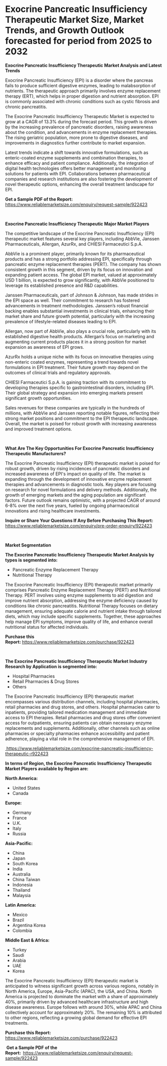 <p><h1>Exocrine Pancreatic Insufficiency Therapeutic Market Size, Market Trends, and Growth Outlook forecasted for period from 2025 to 2032</h1></p><p><strong>Exocrine Pancreatic Insufficiency Therapeutic Market Analysis and Latest Trends</strong></p>
<p><p>Exocrine Pancreatic Insufficiency (EPI) is a disorder where the pancreas fails to produce sufficient digestive enzymes, leading to malabsorption of nutrients. The therapeutic approach primarily involves enzyme replacement therapy (ERT), which helps in proper digestion and nutrient absorption. EPI is commonly associated with chronic conditions such as cystic fibrosis and chronic pancreatitis.</p><p>The Exocrine Pancreatic Insufficiency Therapeutic Market is expected to grow at a CAGR of 13.3% during the forecast period. This growth is driven by the increasing prevalence of pancreatic disorders, raising awareness about the condition, and advancements in enzyme replacement therapies. The rising geriatric population, more prone to digestive diseases, and improvements in diagnostics further contribute to market expansion. </p><p>Latest trends indicate a shift towards innovative formulations, such as enteric-coated enzyme supplements and combination therapies, to enhance efficacy and patient compliance. Additionally, the integration of digital health technologies offers better management and monitoring solutions for patients with EPI. Collaborations between pharmaceutical companies and research institutions are also fostering the development of novel therapeutic options, enhancing the overall treatment landscape for EPI.</p></p>
<p><strong>Get a Sample PDF of the Report:&nbsp;</strong> <a href="https://www.reliablemarketsize.com/enquiry/request-sample/922423?utm_campaign=2034&utm_medium=2&utm_source=Github&utm_content=ia&utm_term=18042025&utm_id=exocrine-pancreatic-insufficiency-therapeutic">https://www.reliablemarketsize.com/enquiry/request-sample/922423</a></p>
<p>&nbsp;</p>
<p><strong>Exocrine Pancreatic Insufficiency Therapeutic Major Market Players</strong></p>
<p><p>The competitive landscape of the Exocrine Pancreatic Insufficiency (EPI) therapeutic market features several key players, including AbbVie, Janssen Pharmaceuticals, Allergan, AzurRx, and CHIESI Farmaceutici S.p.A. </p><p>AbbVie is a prominent player, primarily known for its pharmaceutical products and has a strong portfolio addressing EPI, specifically through pancreatic enzyme replacement therapies (PERT). The company has shown consistent growth in this segment, driven by its focus on innovation and expanding patient access. The global EPI market, valued at approximately USD 1 billion, is expected to grow significantly, with AbbVie positioned to leverage its established presence and R&D capabilities.</p><p>Janssen Pharmaceuticals, part of Johnson & Johnson, has made strides in the EPI space as well. Their commitment to research has fostered advancements in treatment methodologies. Janssen’s robust financial backing enables substantial investments in clinical trials, enhancing their market share and future growth potential, particularly with the increasing prevalence of lifestyle-related diseases leading to EPI.</p><p>Allergan, now part of AbbVie, also plays a crucial role, particularly with its established digestive health products. Allergan’s focus on marketing and augmenting current products places it in a strong position for market expansion as awareness of EPI grows.</p><p>AzurRx holds a unique niche with its focus on innovative therapies using non-enteric coated enzymes, representing a trend towards novel formulations in EPI treatment. Their future growth may depend on the outcomes of clinical trials and regulatory approvals.</p><p>CHIESI Farmaceutici S.p.A. is gaining traction with its commitment to developing therapies specific to gastrointestinal disorders, including EPI. Their global strategy and expansion into emerging markets present significant growth opportunities.</p><p>Sales revenues for these companies are typically in the hundreds of millions, with AbbVie and Janssen reporting notable figures, reflecting their strong market positions and commitment to the EPI therapeutic landscape. Overall, the market is poised for robust growth with increasing awareness and improved treatment options.</p></p>
<p>&nbsp;</p>
<p><strong>What Are The Key Opportunities For Exocrine Pancreatic Insufficiency Therapeutic Manufacturers?</strong></p>
<p><p>The Exocrine Pancreatic Insufficiency (EPI) therapeutic market is poised for robust growth, driven by rising incidences of pancreatic disorders and increased awareness of EPI's impact on quality of life. The market is expanding through the development of innovative enzyme replacement therapies and advancements in diagnostic tools. Key players are focusing on research for novel formulations and delivery methods. Additionally, the growth of emerging markets and the aging population are significant factors. Future outlook remains optimistic, with a projected CAGR of around 6-8% over the next five years, fueled by ongoing pharmaceutical innovations and rising healthcare investments.</p></p>
<p><strong>Inquire or Share Your Questions If Any Before Purchasing This Report:</strong> <a href="https://www.reliablemarketsize.com/enquiry/pre-order-enquiry/922423?utm_campaign=2034&utm_medium=2&utm_source=Github&utm_content=ia&utm_term=18042025&utm_id=exocrine-pancreatic-insufficiency-therapeutic">https://www.reliablemarketsize.com/enquiry/pre-order-enquiry/922423</a></p>
<p>&nbsp;</p>
<p><strong>Market Segmentation</strong></p>
<p><strong>The Exocrine Pancreatic Insufficiency Therapeutic Market Analysis by types is segmented into:</strong></p>
<p><ul><li>Pancreatic Enzyme Replacement Therapy</li><li>Nutritional Therapy</li></ul></p>
<p><p>The Exocrine Pancreatic Insufficiency (EPI) therapeutic market primarily comprises Pancreatic Enzyme Replacement Therapy (PERT) and Nutritional Therapy. PERT involves using enzyme supplements to aid digestion and improve nutrient absorption, addressing the enzyme deficiency caused by conditions like chronic pancreatitis. Nutritional Therapy focuses on dietary management, ensuring adequate calorie and nutrient intake through tailored diets, which may include specific supplements. Together, these approaches help manage EPI symptoms, improve quality of life, and enhance overall nutritional status for affected individuals.</p></p>
<p><strong>Purchase this Report:&nbsp;</strong><a href="https://www.reliablemarketsize.com/purchase/922423?utm_campaign=2034&utm_medium=2&utm_source=Github&utm_content=ia&utm_term=18042025&utm_id=exocrine-pancreatic-insufficiency-therapeutic">https://www.reliablemarketsize.com/purchase/922423</a></p>
<p>&nbsp;</p>
<p><strong>The Exocrine Pancreatic Insufficiency Therapeutic Market Industry Research by Application is segmented into:</strong></p>
<p><ul><li>Hospital Pharmacies</li><li>Retail Pharmacies & Drug Stores</li><li>Others</li></ul></p>
<p><p>The Exocrine Pancreatic Insufficiency (EPI) therapeutic market encompasses various distribution channels, including hospital pharmacies, retail pharmacies and drug stores, and others. Hospital pharmacies cater to inpatients, providing tailored medication management and immediate access to EPI therapies. Retail pharmacies and drug stores offer convenient access for outpatients, ensuring patients can obtain necessary enzyme replacements and supplements. Additionally, other channels such as online pharmacies or specialty pharmacies enhance accessibility and patient adherence, playing a vital role in the comprehensive management of EPI.</p></p>
<p><a href="https://www.reliablemarketsize.com/exocrine-pancreatic-insufficiency-therapeutic-r922423?utm_campaign=2034&utm_medium=2&utm_source=Github&utm_content=ia&utm_term=18042025&utm_id=exocrine-pancreatic-insufficiency-therapeutic">&nbsp;https://www.reliablemarketsize.com/exocrine-pancreatic-insufficiency-therapeutic-r922423</a></p>
<p><strong>In terms of Region, the Exocrine Pancreatic Insufficiency Therapeutic Market Players available by Region are:</strong></p>
<p>
    <p> <strong> North America: </strong>
        <ul>
            <li>United States</li>
            <li>Canada</li>
        </ul>
        </p> 
    <p> <strong> Europe: </strong>
        <ul>
            <li>Germany</li>
            <li>France</li>
            <li>U.K.</li>
            <li>Italy</li>
            <li>Russia</li>
        </ul>
        </p> 
    <p> <strong> Asia-Pacific: </strong>
        <ul>
            <li>China</li>
            <li>Japan</li>
            <li>South Korea</li>
            <li>India</li>
            <li>Australia</li>
            <li>China Taiwan</li>
            <li>Indonesia</li>
            <li>Thailand</li>
            <li>Malaysia</li>
        </ul>
        </p> 
    <p> <strong> Latin America: </strong>
        <ul>
            <li>Mexico</li>
            <li>Brazil</li>
            <li>Argentina Korea</li>
            <li>Colombia</li>
        </ul>
        </p> 
    <p> <strong> Middle East & Africa: </strong>
        <ul>
            <li>Turkey</li>
            <li>Saudi</li>
            <li>Arabia</li>
            <li>UAE</li>
            <li>Korea</li>
        </ul>
    </p>
    </p>
<p><p>The Exocrine Pancreatic Insufficiency (EPI) therapeutic market is anticipated to witness significant growth across various regions, notably in North America, Europe, Asia-Pacific (APAC), the USA, and China. North America is projected to dominate the market with a share of approximately 40%, primarily driven by advanced healthcare infrastructure and high disease awareness. Europe follows with around 30%, while APAC and China collectively account for approximately 20%. The remaining 10% is attributed to other regions, reflecting a growing global demand for effective EPI treatments.</p></p>
<p><strong>Purchase this Report: </strong><a href="https://www.reliablemarketsize.com/purchase/922423?utm_campaign=2034&utm_medium=2&utm_source=Github&utm_content=ia&utm_term=18042025&utm_id=exocrine-pancreatic-insufficiency-therapeutic">https://www.reliablemarketsize.com/purchase/922423</a></p>
<p>&nbsp;<strong>Get a Sample PDF of the Report:&nbsp;&nbsp;</strong><a href="https://www.reliablemarketsize.com/enquiry/request-sample/922423?utm_campaign=2034&utm_medium=2&utm_source=Github&utm_content=ia&utm_term=18042025&utm_id=exocrine-pancreatic-insufficiency-therapeutic">https://www.reliablemarketsize.com/enquiry/request-sample/922423</a></p>
<p><strong></strong></p>
<p><p></p><p></p><p></p></p>
